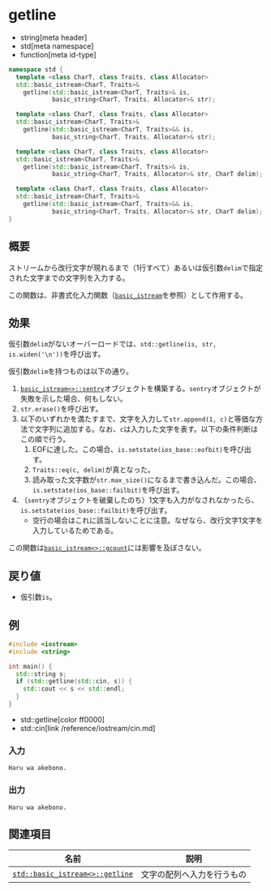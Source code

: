 # getline
* string[meta header]
* std[meta namespace]
* function[meta id-type]

```cpp
namespace std {
  template <class CharT, class Traits, class Allocator>
  std::basic_istream<CharT, Traits>&
    getline(std::basic_istream<CharT, Traits>& is,
            basic_string<CharT, Traits, Allocator>& str);              // (1)

  template <class CharT, class Traits, class Allocator>
  std::basic_istream<CharT, Traits>&
    getline(std::basic_istream<CharT, Traits>&& is,
            basic_string<CharT, Traits, Allocator>& str);              // (2) C++11から

  template <class CharT, class Traits, class Allocator>
  std::basic_istream<CharT, Traits>&
    getline(std::basic_istream<CharT, Traits>& is,
            basic_string<CharT, Traits, Allocator>& str, CharT delim); // (3)

  template <class CharT, class Traits, class Allocator>
  std::basic_istream<CharT, Traits>&
    getline(std::basic_istream<CharT, Traits>&& is,
            basic_string<CharT, Traits, Allocator>& str, CharT delim); // (4) C++11から
}
```

## 概要
ストリームから改行文字が現れるまで（1行すべて）あるいは仮引数`delim`で指定された文字までの文字列を入力する。

この関数は、非書式化入力関数（[`basic_istream`](../../istream/basic_istream.md)を参照）として作用する。

## 効果
仮引数`delim`がないオーバーロードでは、`std::getline(is, str, is.widen('\n'))`を呼び出す。

仮引数`delim`を持つものは以下の通り。

1. [`basic_istream<>::sentry`](../../istream/basic_istream/sentry.md)オブジェクトを構築する。`sentry`オブジェクトが失敗を示した場合、何もしない。
1. `str.erase()`を呼び出す。
1. 以下のいずれかを満たすまで、文字を入力して`str.append(1, c)`と等価な方法で文字列に追加する。なお、`c`は入力した文字を表す。以下の条件判断はこの順で行う。
    1. EOFに達した。この場合、`is.setstate(ios_base::eofbit)`を呼び出す。
    1. `Traits::eq(c, delim)`が真となった。
    1. 読み取った文字数が`str.max_size()`になるまで書き込んだ。この場合、`is.setstate(ios_base::failbit)`を呼び出す。
1. （`sentry`オブジェクトを破棄したのち）1文字も入力がなされなかったら、`is.setstate(ios_base::failbit)`を呼び出す。
    - 空行の場合はこれに該当しないことに注意。なぜなら、改行文字1文字を入力しているためである。

この関数は[`basic_istream<>::gcount`](../../istream/basic_istream/gcount.md)には影響を及ぼさない。

## 戻り値
- 仮引数`is`。


## 例
```cpp example
#include <iostream>
#include <string>

int main() {
  std::string s;
  if (std::getline(std::cin, s)) {
    std::cout << s << std::endl;
  }
}
```
* std::getline[color ff0000]
* std::cin[link /reference/iostream/cin.md]

### 入力
```
Haru wa akebono.
```

### 出力
```
Haru wa akebono.
```

## 関連項目

| 名前                  | 説明                           |
|-----------------------|--------------------------------|
| [`std::basic_istream<>::getline`](../../istream/basic_istream/getline.md) | 文字の配列へ入力を行うもの |

